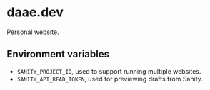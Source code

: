 # daae.dev

Personal website.

## Environment variables

- `SANITY_PROJECT_ID`, used to support running multiple websites.
- `SANITY_API_READ_TOKEN`, used for previewing drafts from Sanity.
